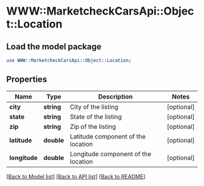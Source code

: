 # WWW::MarketcheckCarsApi::Object::Location

## Load the model package
```perl
use WWW::MarketcheckCarsApi::Object::Location;
```

## Properties
Name | Type | Description | Notes
------------ | ------------- | ------------- | -------------
**city** | **string** | City of the listing | [optional] 
**state** | **string** | State of the listing | [optional] 
**zip** | **string** | Zip of the listing | [optional] 
**latitude** | **double** | Latitude component of the location | [optional] 
**longitude** | **double** | Longitude component of the location | [optional] 

[[Back to Model list]](../README.md#documentation-for-models) [[Back to API list]](../README.md#documentation-for-api-endpoints) [[Back to README]](../README.md)


